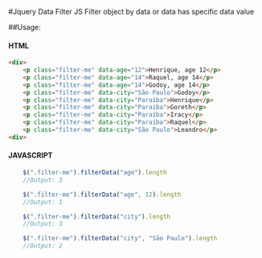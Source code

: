 #Jquery Data Filter JS
Filter object by data or data has specific data value

##Usage:

#### HTML
```html
<div>
    <p class="filter-me" data-age="12">Henrique, age 12</p>
    <p class="filter-me" data-age="14">Raquel, age 14</p>
    <p class="filter-me" data-age="14">Godoy, age 14</p>
    <p class="filter-me" data-city="São Paulo">Godoy</p>
    <p class="filter-me" data-city="Paraíba">Henrique</p>
    <p class="filter-me" data-city="Paraíba">Goreth</p>
    <p class="filter-me" data-city="Paraíba">Iracy</p>
    <p class="filter-me" data-city="Paraíba">Raquel</p>
    <p class="filter-me" data-city="São Paulo">Leandro</p>
<div>
```

#### JAVASCRIPT
```javascript
    $(".filter-me").filterData("age").length
    //Output: 3

    $(".filter-me").filterData("age", 12).length
    //Output: 1

    $(".filter-me").filterData("city").length
    //Output: 3

    $(".filter-me").filterData("city", "São Paulo").length
    //Output: 2
```
